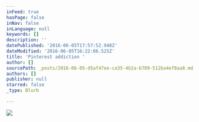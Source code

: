 ```yaml
---
inFeed: true
hasPage: false
inNav: false
inLanguage: null
keywords: []
description: ''
datePublished: '2016-06-05T17:57:52.948Z'
dateModified: '2016-06-05T16:22:06.525Z'
title: 'Pinterest addiction '
author: []
sourcePath: _posts/2016-06-05-d5af47ee-ca35-4b2a-b789-512ba4ef8aa8.md
authors: []
publisher: null
starred: false
_type: Blurb

---
```

![](https://the-grid-user-content.s3-us-west-2.amazonaws.com/c16f64da-e6dd-4162-bb17-54b19973df25.jpg)
